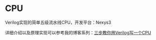 # CPU
Verilog实现的简单五级流水线CPU，开发平台：Nexys3

详细介绍以及原理实现可以参考我的博客系列：[三步教你用Verilog写一个CPU](http://marshal-r.iteye.com/blog/2170100)
